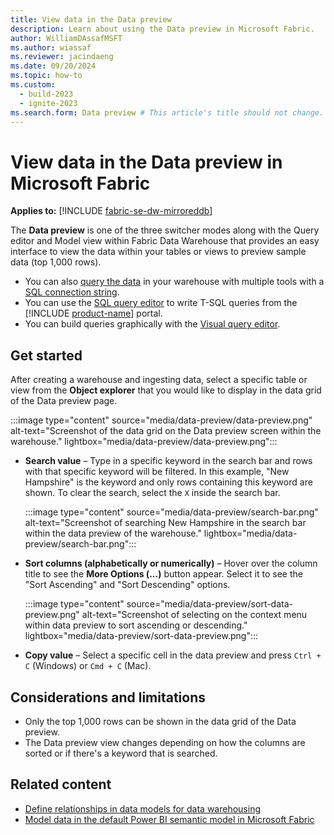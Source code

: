 ```yaml
---
title: View data in the Data preview
description: Learn about using the Data preview in Microsoft Fabric.
author: WilliamDAssafMSFT
ms.author: wiassaf
ms.reviewer: jacindaeng
ms.date: 09/20/2024
ms.topic: how-to
ms.custom:
  - build-2023
  - ignite-2023
ms.search.form: Data preview # This article's title should not change. If so, contact engineering.
---
```

# View data in the Data preview in Microsoft Fabric

**Applies to:** [!INCLUDE [fabric-se-dw-mirroreddb](includes/applies-to-version/fabric-se-dw-mirroreddb.md)]

The **Data preview** is one of the three switcher modes along with the Query editor and Model view within Fabric Data Warehouse that provides an easy interface to view the data within your tables or views to preview sample data (top 1,000 rows).

- You can also [query the data](query-warehouse.md) in your warehouse with multiple tools with a [SQL connection string](connectivity.md).
- You can use the [SQL query editor](sql-query-editor.md) to write T-SQL queries from the [!INCLUDE [product-name](../includes/product-name.md)] portal.
- You can build queries graphically with the [Visual query editor](visual-query-editor.md).

## Get started

After creating a warehouse and ingesting data, select a specific table or view from the **Object explorer** that you would like to display in the data grid of the Data preview page.

:::image type="content" source="media/data-preview/data-preview.png" alt-text="Screenshot of the data grid on the Data preview screen within the warehouse." lightbox="media/data-preview/data-preview.png":::

 - **Search value** – Type in a specific keyword in the search bar and rows with that specific keyword will be filtered. In this example, "New Hampshire" is the keyword and only rows containing this keyword are shown. To clear the search, select the `X` inside the search bar.

    :::image type="content" source="media/data-preview/search-bar.png" alt-text="Screenshot of searching New Hampshire in the search bar within the data preview of the warehouse." lightbox="media/data-preview/search-bar.png":::

 - **Sort columns (alphabetically or numerically)** – Hover over the column title to see the **More Options (...)** button appear. Select it to see the "Sort Ascending" and "Sort Descending" options.

    :::image type="content" source="media/data-preview/sort-data-preview.png" alt-text="Screenshot of selecting on the context menu within data preview to sort ascending or descending." lightbox="media/data-preview/sort-data-preview.png":::

 - **Copy value** – Select a specific cell in the data preview and press `Ctrl + C` (Windows) or `Cmd + C` (Mac).

## Considerations and limitations

 - Only the top 1,000 rows can be shown in the data grid of the Data preview.
 - The Data preview view changes depending on how the columns are sorted or if there's a keyword that is searched.

## Related content

- [Define relationships in data models for data warehousing](data-modeling-defining-relationships.md)
- [Model data in the default Power BI semantic model in Microsoft Fabric](default-power-bi-semantic-model.md)
